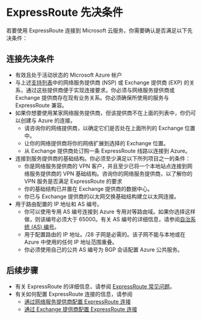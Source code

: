 <properties pageTitle="采用 ExpressRoute 所要满足的先决条件" description="本页提供了在订购 ExpressRoute 线路之前需要满足的要求列表" documentationCenter="na" services="expressroute" authors="cherylmc" manager="adinah" editor="tysonn"/>
   
<tags ms.service="expressroute" ms.date="05/06/2015" wacn.date=""/>


# ExpressRoute 先决条件  

若要使用 ExpressRoute 连接到 Microsoft 云服务，你需要确认是否满足以下先决条件：

## 连接先决条件

- 有效且处于活动状态的 Microsoft Azure 帐户
- 与上述[支持列表](expressroute-locations)中的网络服务提供商 (NSP) 或 Exchange 提供商 (EXP) 的关系，通过这些提供商便于实现连接要求。你必须与网络服务提供商或 Exchange 提供商存在现有业务关系。你必须确保所使用的服务与 ExpressRoute 兼容。 
- 如果你想要使用某家网络服务提供商，但该提供商不在上面的列表中，你仍可以创建与 Azure 的连接。 
	- 请咨询你的网络提供商，以确定它们是否处在上面所列的 Exchange 位置中。
	- 让你的网络提供商将你的网络扩展到选择的 Exchange 位置。
	- 从 Exchange 提供商处订购一条 ExpressRoute 线路以连接到 Azure。
- 连接到服务提供商的基础结构。你必须至少满足以下所列项目之一的条件：
	- 你是网络服务提供商的 VPN 客户，并且至少已将一个本地站点连接到网络服务提供商的 VPN 基础结构。咨询你的网络服务提供商，以了解你的 VPN 服务是否满足 ExpressRoute 的要求
	- 你的基础结构已并置在 Exchange 提供商的数据中心。
	- 你已与 Exchange 提供商的以太网交换基础结构建立以太网连接。	
- 用于路由配置的 IP 地址和 AS 编号。 
	- 你可以使用专用 AS 编号连接到 Azure 专用对等路由域。如果你选择这样做，则该编号必须大于 65000。有关 AS 编号的详细信息，请参阅[自治系统 (AS) 编号](http://www.iana.org/assignments/as-numbers/as-numbers.xhtml)。
	- 用于配置路由的 IP 地址。/28 子网是必需的。该子网不能与本地或在 Azure 中使用的任何 IP 地址范围重叠。
	- 你必须使用自己的公共 AS 编号为 BGP 会话配置 Azure 公共服务。

## 后续步骤

- 有关 ExpressRoute 的详细信息，请参阅 [ExpressRoute 常见问题](expressroute-faqs)。
- 有关如何配置 ExpressRoute 连接的信息，请参阅 
	- [通过网络服务提供商配置 ExpressRoute 连接](expressroute-configuring-nsps)
	- [通过 Exchange 提供商配置 ExpressRoute 连接](expressroute-configuring-exps)

<!---HONumber=60-->